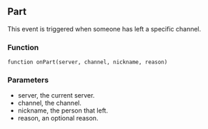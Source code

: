 ## Part

This event is triggered when someone has left a specific channel.

### Function

	function onPart(server, channel, nickname, reason)

### Parameters

* server, the current server.
* channel, the channel.
* nickname, the person that left.
* reason, an optional reason.

<!--- vim: set syntax=mkd: -->
